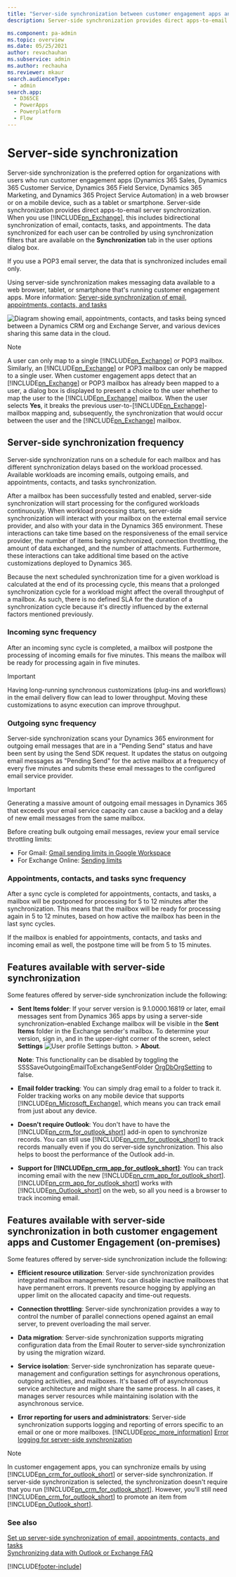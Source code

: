 ```yaml
---
title: "Server-side synchronization between customer engagement apps and email servers  | MicrosoftDocs"
description: Server-side synchronization provides direct apps-to-email server synchronization

ms.component: pa-admin
ms.topic: overview
ms.date: 05/25/2021
author: revachauhan
ms.subservice: admin
ms.author: rechauha
ms.reviewer: mkaur
search.audienceType: 
  - admin
search.app:
  - D365CE
  - PowerApps
  - Powerplatform
  - Flow
---
```

# Server-side synchronization

Server-side synchronization is the preferred option for organizations with users who run customer engagement apps (Dynamics 365 Sales, Dynamics 365 Customer Service, Dynamics 365 Field Service, Dynamics 365 Marketing, and Dynamics 365 Project Service Automation) in a web browser or on a mobile device, such as a tablet or smartphone. Server-side synchronization provides direct apps-to-email server synchronization. When you use [!INCLUDE[pn_Exchange](../includes/pn-exchange.md)], this includes bidirectional synchronization of email, contacts, tasks, and appointments. The data synchronized for each user can be controlled by using synchronization filters that are available on the **Synchronization** tab in the user options dialog box.  
  
If you use a POP3 email server, the data that is synchronized includes email only.  
  
Using server-side synchronization makes messaging data available to a web browser, tablet, or smartphone that's running customer engagement apps. More information: [Server-side synchronization of email, appointments, contacts, and tasks](../admin/set-up-server-side-synchronization-of-email-appointments-contacts-and-tasks.md)
  
![Diagram showing email, appointments, contacts, and tasks being synced between a Dynamics CRM org and Exchange Server, and various devices sharing this same data in the cloud.](../admin/media/server-side-sync-diagram.png "Server-side synchronization")  
  
> [!NOTE]
> A user can only map to a single [!INCLUDE[pn_Exchange](../includes/pn-exchange.md)] or POP3 mailbox. Similarly, an [!INCLUDE[pn_Exchange](../includes/pn-exchange.md)] or POP3 mailbox can only be mapped to a single user. When customer engagement apps detect that an [!INCLUDE[pn_Exchange](../includes/pn-exchange.md)] or POP3 mailbox has already been mapped to a user, a dialog box is displayed to present a choice to the user whether to map the user to the [!INCLUDE[pn_Exchange](../includes/pn-exchange.md)] mailbox. When the user selects **Yes**, it breaks the previous user-to-[!INCLUDE[pn_Exchange](../includes/pn-exchange.md)]-mailbox mapping and, subsequently, the synchronization that would occur between the user and the [!INCLUDE[pn_Exchange](../includes/pn-exchange.md)] mailbox.
  
## Server-side synchronization frequency
Server-side synchronization runs on a schedule for each mailbox and has different synchronization delays based on the workload processed. Available workloads are incoming emails, outgoing emails, and appointments, contacts, and tasks synchronization.

After a mailbox has been successfully tested and enabled, server-side synchronization will start processing for the configured workloads continuously. When workload processing starts, server-side synchronization will interact with your mailbox on the external email service provider, and also with your data in the Dynamics 365 environment. These interactions can take time based on the responsiveness of the email service provider, the number of items being synchronized, connection throttling, the amount of data exchanged, and the number of attachments. Furthermore, these interactions can take additional time based on the active customizations deployed to Dynamics 365.

Because the next scheduled synchronization time for a given workload is calculated at the end of its processing cycle, this means that a prolonged synchronization cycle for a workload might affect the overall throughput of a mailbox. As such, there is no defined SLA for the duration of a synchronization cycle because it's directly influenced by the external factors mentioned previously.

### Incoming sync frequency

After an incoming sync cycle is completed, a mailbox will postpone the processing of incoming emails for five minutes. This means the mailbox will be ready for processing again in five minutes.  

> [!IMPORTANT]
> Having long-running synchronous customizations (plug-ins and workflows) in the email delivery flow can lead to lower throughput. Moving these customizations to async execution can improve throughput.

### Outgoing sync frequency

Server-side synchronization scans your Dynamics 365 environment for outgoing email messages that are in a "Pending Send" status and have been sent by using the Send SDK request. It updates the status on outgoing email messages as "Pending Send" for the active mailbox at a frequency of every five minutes and submits these email messages to the configured email service provider.  

> [!IMPORTANT]
> Generating a massive amount of outgoing email messages in Dynamics 365 that exceeds your email service capacity can cause a backlog and a delay of new email messages from the same mailbox. 
>
> Before creating bulk outgoing email messages, review your email service throttling limits:
> - For Gmail: [Gmail sending limits in Google Workspace](https://support.google.com/a/answer/166852?hl=en)
> - For Exchange Online: [Sending limits](/office365/servicedescriptions/exchange-online-service-description/exchange-online-limits#sending-limits)

### Appointments, contacts, and tasks sync frequency
After a sync cycle is completed for appointments, contacts, and tasks, a mailbox will be postponed for processing for 5 to 12 minutes after the synchronization. This means that the mailbox will be ready for processing again in 5 to 12 minutes, based on how active the mailbox has been in the last sync cycles.

If the mailbox is enabled for appointments, contacts, and tasks and incoming email as well, the postpone time will be from 5 to 15 minutes.  

## Features available with server-side synchronization

 Some features offered by server-side synchronization include the following:  
  
- **Sent Items folder**: If your server version is 9.1.0000.16819 or later, email messages sent from Dynamics 365 apps by using a server-side synchronization&ndash;enabled Exchange mailbox will be visible in the **Sent Items** folder in the Exchange sender's mailbox. To determine your version, sign in, and in the upper-right corner of the screen, select **Settings** ![User profile Settings button.](media/user-profile-settings-button.png) > **About**.  

  **Note**: This functionality can be disabled by toggling the SSSSaveOutgoingEmailToExchangeSentFolder [OrgDbOrgSetting](https://support.microsoft.com/en-us/topic/orgdborgsettings-tool-for-microsoft-dynamics-crm-20a10f46-2a24-a156-7144-365d49b842ba) to false. 

- **Email folder tracking**: You can simply drag email to a folder to track it. Folder tracking works on any mobile device that supports [!INCLUDE[pn_Microsoft_Exchange](../includes/pn-microsoft-exchange.md)], which means you can track email from just about any device.  
  
- **Doesn't require Outlook**: You don't have to have the [!INCLUDE[pn_crm_for_outlook_short](../includes/pn-crm-for-outlook-short.md)] add-in open to synchronize records. You can still use [!INCLUDE[pn_crm_for_outlook_short](../includes/pn-crm-for-outlook-short.md)] to track records manually even if you do server-side synchronization. This also helps to boost the performance of the Outlook add-in.  
  
- **Support for [!INCLUDE[pn_crm_app_for_outlook_short](../includes/pn-crm-app-for-outlook-short.md)]**: You can track incoming email with the new [!INCLUDE[pn_crm_app_for_outlook_short](../includes/pn-crm-app-for-outlook-short.md)]. [!INCLUDE[pn_crm_app_for_outlook_short](../includes/pn-crm-app-for-outlook-short.md)] works with [!INCLUDE[pn_Outlook_short](../includes/pn-outlook-short.md)] on the web, so all you need is a browser to track incoming email.  
  
## Features available with server-side synchronization in both customer engagement apps and Customer Engagement (on-premises)

 Some features offered by server-side synchronization include the following:  
  
- **Efficient resource utilization**: Server-side synchronization provides integrated mailbox management. You can disable inactive mailboxes that have permanent errors. It prevents resource hogging by applying an upper limit on the allocated capacity and time-out requests.  
  
- **Connection throttling**: Server-side synchronization provides a way to control the number of parallel connections opened against an email server, to prevent overloading the mail server.  
  
- **Data migration**: Server-side synchronization supports migrating configuration data from the Email Router to server-side synchronization by using the migration wizard.
  
- **Service isolation**: Server-side synchronization has separate queue-management and configuration settings for asynchronous operations, outgoing activities, and mailboxes. It's based off of asynchronous service architecture and might share the same process. In all cases, it manages server resources while maintaining isolation with the asynchronous service.  
  
- **Error reporting for users and administrators**: Server-side synchronization supports logging and reporting of errors specific to an email or one or more mailboxes. [!INCLUDE[proc_more_information](../includes/proc-more-information.md)] [Error logging for server-side synchronization](./troubleshooting-monitoring-server-side-synchronization.md)  
  
> [!NOTE]
> In customer engagement apps, you can synchronize emails by using [!INCLUDE[pn_crm_for_outlook_short](../includes/pn-crm-for-outlook-short.md)] or server-side synchronization. If server-side synchronization is selected, the synchronization doesn't require that you run [!INCLUDE[pn_crm_for_outlook_short](../includes/pn-crm-for-outlook-short.md)]. However, you'll still need [!INCLUDE[pn_crm_for_outlook_short](../includes/pn-crm-for-outlook-short.md)] to promote an item from [!INCLUDE[pn_Outlook_short](../includes/pn-outlook-short.md)].  
  
### See also

 [Set up server-side synchronization of email, appointments, contacts, and tasks](../admin/set-up-server-side-synchronization-of-email-appointments-contacts-and-tasks.md)   
 [Synchronizing data with Outlook or Exchange FAQ](frequently-asked-questions-synchronizing-records-dynamics-365-and-outlook.yml)


[!INCLUDE[footer-include](../includes/footer-banner.md)]